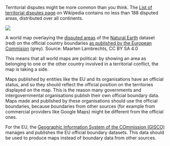 Territorial disputes might be more common than you think. The [List of territorial disputes page](https://en.wikipedia.org/wiki/List_of_territorial_disputes) on Wikipedia contains no less than 188 disputed areas, distributed over all continents.

![ ](Pitfalls%20in%20mapping%20d062d31d59714b4183eff65fe1492566/world-disputed.png)

A world map overlaying the [disputed areas](http://www.naturalearthdata.com/downloads/10m-cultural-vectors/10m-admin-0-breakaway-disputed-areas/) of the [Natural Earth](http://www.naturalearthdata.com/) dataset (red) on the official country boundaries [as published by the European Commision](https://ec.europa.eu/eurostat/web/gisco) (grey). Source: Maarten Lambrechts, CC BY SA 4.0

This means that all world maps are political: by showing an area as belonging to one or the other country involved in a territorial conflict, the map is taking a side.

Maps published by entities like the EU and its organisations have an official status, and so they should reflect the official position on the territories displayed on the map. This is the reason many governments and intergovernmental organisations publish their own official boundary data. Maps made and published by these organisations should use the official boundaries, because boundaries from other sources (for example from commercial providers like Google Maps) might be different from the official ones.

For the EU, the [Geographic Information System of the COmmission (GISCO)](https://ec.europa.eu/eurostat/web/gisco) manages and publishes the EU official boundary datasets. This data should be used to produce maps instead of boundary data from other sources.